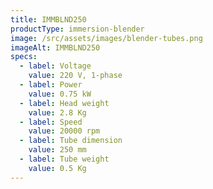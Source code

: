 ```yaml
---
title: IMMBLND250
productType: immersion-blender
image: /src/assets/images/blender-tubes.png
imageAlt: IMMBLND250
specs:
  - label: Voltage
    value: 220 V, 1-phase
  - label: Power
    value: 0.75 kW
  - label: Head weight
    value: 2.8 Kg
  - label: Speed
    value: 20000 rpm
  - label: Tube dimension
    value: 250 mm
  - label: Tube weight
    value: 0.5 Kg
---
```

